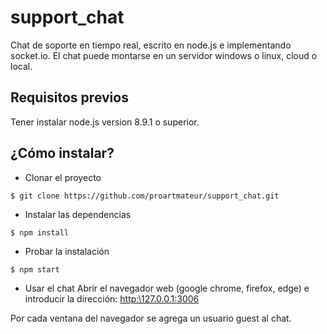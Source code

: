 # support_chat
Chat de soporte en tiempo real, escrito en node.js e implementando socket.io.
El chat puede montarse en un servidor windows o linux, cloud o local.

## Requisitos previos
Tener instalar node.js version 8.9.1 o superior.


## ¿Cómo instalar?
+ Clonar el proyecto

```{r, engine='bash', count_lines}
$ git clone https://github.com/proartmateur/support_chat.git
```
+ Instalar las dependencias
```{r, engine='bash', count_lines}
$ npm install
```
+ Probar la instalación
```{r, engine='bash', count_lines}
$ npm start
```
+ Usar el chat
Abrir el navegador web (google chrome, firefox, edge) e introducir la dirección: [http:\\127.0.0.1:3006](http:%5C%5C127.0.0.1:3006) 

Por cada ventana del navegador se agrega un usuario guest al chat.
